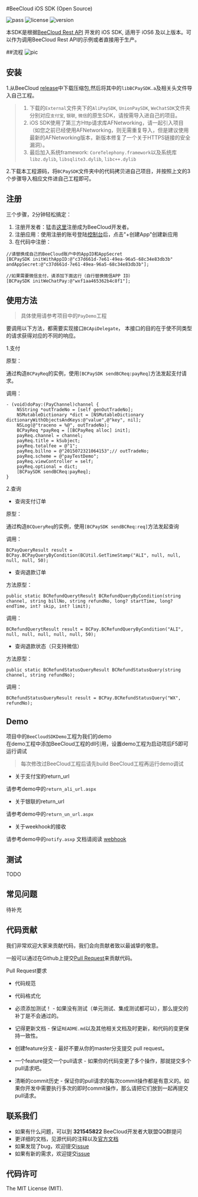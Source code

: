 #BeeCloud iOS SDK (Open Source)

![pass](https://img.shields.io/badge/Build-pass-green.svg) ![license](https://img.shields.io/badge/license-MIT-brightgreen.svg) ![version](https://img.shields.io/badge/version-v3.0.0-blue.svg)

本SDK是根据[BeeCloud Rest API](https://github.com/beecloud/beecloud-rest-api) 开发的 iOS SDK, 适用于 iOS6 及以上版本。可以作为调用BeeCloud Rest API的示例或者直接用于生产。

##流程
![pic](http://7xavqo.com1.z0.glb.clouddn.com/UML.png)

## 安装
1.从BeeCloud [release](https://github.com/beecloud/beecloud-ios/releases)中下载压缩包,然后将其中的`libBCPaySDK.a`及相关头文件导入自己工程。

>1. 下载的`External`文件夹下的`AliPaySDK`, `UnionPaySDK`, `WeChatSDK`文件夹分别对应`支付宝`, `银联`, `微信`的原生SDK，请按需导入进自己的项目。  
>2. iOS SDK使用了第三方Http请求库AFNetworking，请一起引入项目（如您之前已经使用AFNetworking，则无需重复导入，但是建议使用最新的AFNetworking版本，新版本修复了一个关于HTTPS链接的安全漏洞）。
>3. 最后加入系统framework: `CoreTelephony.framework`以及系统库 `libz.dylib`, `libsqlite3.dylib`, `libc++.dylib` 

2.下载本工程源码，将`BCPaySDK`文件夹中的代码拷贝进自己项目，并按照上文的3个步骤导入相应文件进自己工程即可。

## 注册
三个步骤，2分钟轻松搞定：
1. 注册开发者：猛击[这里](http://www.beecloud.cn/register)注册成为BeeCloud开发者。
2. 注册应用：使用注册的账号登陆[控制台](http://www.beecloud.cn/dashboard/)后，点击"+创建App"创建新应用
3. 在代码中注册：

```.net
//请替换成自己的BeeCloud账户中的AppID和AppSecret
[BCPaySDK initWithAppID:@"c37d661d-7e61-49ea-96a5-68c34e83db3b" andAppSecret:@"c37d661d-7e61-49ea-96a5-68c34e83db3b"];

//如果需要微信支付，请添加下面这行（自行替换微信APP ID）
[BCPaySDK initWeChatPay:@"wxf1aa465362b4c8f1"];
```

## 使用方法
>具体使用请参考项目中的`PayDemo`工程

要调用以下方法，都需要实现接口`BCApiDelegate`， 本接口的目的在于使不同类型的请求获得对应的不同的响应。

1.支付

原型： 
 
通过构造`BCPayReq`的实例，使用`[BCPaySDK sendBCReq:payReq]`方法发起支付请求。  

调用：

```objc
- (void)doPay:(PayChannel)channel {
    NSString *outTradeNo = [self genOutTradeNo];
    NSMutableDictionary *dict = [NSMutableDictionary dictionaryWithObjectsAndKeys:@"value",@"key", nil];
    NSLog(@"traceno = %@", outTradeNo);
    BCPayReq *payReq = [[BCPayReq alloc] init];
    payReq.channel = channel;
    payReq.title = kSubject;
    payReq.totalfee = @"1";
    payReq.billno = @"2015072321064153";// outTradeNo;
    payReq.scheme = @"payTestDemo";
    payReq.viewController = self;
    payReq.optional = dict;
    [BCPaySDK sendBCReq:payReq];
}
```

2.查询

* 查询支付订单

原型：

通过构造`BCQueryReq`的实例，使用`[BCPaySDK sendBCReq:req]`方法发起查询  

调用：

```.net
BCPayQueryResult result = BCPay.BCPayQueryByCondition(BCUtil.GetTimeStamp("ALI", null, null, null, null, 50);
```
* 查询退款订单

方法原型：

```.net
public static BCRefundQuerytResult BCRefundQueryByCondition(string channel, string billNo, string refundNo, long? startTime, long? endTime, int? skip, int? limit);
```
调用：

```.net
BCRefundQuerytResult result = BCPay.BCRefundQueryByCondition("ALI", null, null, null, null, null, 50);
```
* 查询退款状态（只支持微信）

方法原型：

```.net
public static BCRefundStatusQueryResult BCRefundStatusQuery(string channel, string refundNo);
```
调用：

```.net
BCRefundStatusQueryResult result = BCPay.BCRefundStatusQuery("WX", refundNo);
```

## Demo
项目中的`BeeCloudSDKDemo`工程为我们的demo  
在demo工程中添加BeeCloud工程的dll引用，设置demo工程为启动项后F5即可运行调试
>每次修改过BeeCloud工程后请先build BeeCloud工程再运行demo调试

- 关于支付宝的return_url

请参考demo中的`return_ali_url.aspx`
- 关于银联的return_url

请参考demo中的`return_un_url.aspx`
- 关于weekhook的接收

请参考demo中的`notify.asxp`
文档请阅读 [webhook](https://beecloud.cn/doc/java.php#webhook)

## 测试
TODO

## 常见问题
待补充

## 代码贡献
我们非常欢迎大家来贡献代码，我们会向贡献者致以最诚挚的敬意。

一般可以通过在Github上提交[Pull Request](https://github.com/beecloud/beecloud-dotnet-sdk)来贡献代码。

Pull Request要求

- 代码规范 

- 代码格式化 

- 必须添加测试！ - 如果没有测试（单元测试、集成测试都可以），那么提交的补丁是不会通过的。

- 记得更新文档 - 保证`README.md`以及其他相关文档及时更新，和代码的变更保持一致性。

- 创建feature分支 - 最好不要从你的master分支提交 pull request。

- 一个feature提交一个pull请求 - 如果你的代码变更了多个操作，那就提交多个pull请求吧。

- 清晰的commit历史 - 保证你的pull请求的每次commit操作都是有意义的。如果你开发中需要执行多次的即时commit操作，那么请把它们放到一起再提交pull请求。

## 联系我们
- 如果有什么问题，可以到 **321545822** BeeCloud开发者大联盟QQ群提问
- 更详细的文档，见源代码的注释以及[官方文档](https://beecloud.cn/doc/net.php)
- 如果发现了bug，欢迎提交[issue](https://github.com/beecloud/beecloud-dotnet-sdk/issues)
- 如果有新的需求，欢迎提交[issue](https://github.com/beecloud/beecloud-dotnet-sdk/issues)

## 代码许可
The MIT License (MIT).
